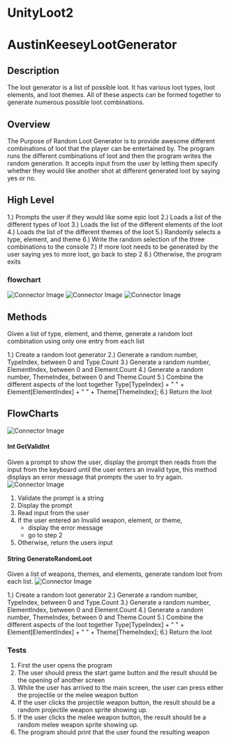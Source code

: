 # UnityLoot2

# AustinKeeseyLootGenerator


## Description
The loot generator is a list of possible loot. It has various loot types, loot elements, and loot themes. All of these aspects can be formed together to generate numerous possible loot combinations. 


## Overview
The Purpose of Random Loot Generator is to provide awesome different combinations of loot that the player can be entertained by. The program runs the different combinations of loot and then the program writes the random generation. It accepts input from the user by letting them specify whether they would like another shot at different generated loot by saying yes or no. 


## High Level 
1.) Prompts the user if they would like some epic loot
2.) Loads a list of the different types of loot
3.) Loads the list of the different elements of the loot
4.) Loads the list of the different themes of the loot
5.) Randomly selects a type, element, and theme
6.) Write the random selection of the three combinations to the console
7.) If more loot needs to be generated by the user saying yes to more loot, go back to step 2
8.) Otherwise, the program exits

### flowchart 
![Connector Image](images/UnityLootGenerator.png)
![Connector Image](images/SetWeapon.png)
![Connector Image](images/SetRandomWeapon.png)




## Methods
Given a list of type, element, and theme, generate a random loot combination using only one entry from each list

1.) Create a random loot generator
2.) Generate a random number, TypeIndex, between 0 and Type.Count
3.) Generate a random number, ElementIndex, between 0 and Element.Count
4.) Generate a random number, ThemeIndex, between 0 and Theme.Count
5.) Combine the different aspects of the loot together
Type[TypeIndex] + " " + Element[ElementIndex] + " " + Theme[ThemeIndex];
6.) Return the loot













## FlowCharts
![Connector Image](images/GenerateRandomLoot.png)

#### Int GetValidInt
Given a prompt to show the user, display the prompt then reads from the input from the keyboard until the user enters an invalid type, this method displays an error message that prompts the user to try again.
![Connector Image](images/Display.png)

1. Validate the prompt is a string
2. Display the prompt
3. Read input from the user
4. If the user entered an Invalid weapon, element, or theme, 
   - display the error message
   - go to step 2
5. Otherwise, return the users input



#### String GenerateRandomLoot
Given a list of weapons, themes, and elements, generate random loot from each list.
![Connector Image](images/Content.png)

1.) Create a random loot generator
2.) Generate a random number, TypeIndex, between 0 and Type.Count
3.) Generate a random number, ElementIndex, between 0 and Element.Count
4.) Generate a random number, ThemeIndex, between 0 and Theme.Count
5.) Combine the different aspects of the loot together
   Type[TypeIndex] + " " + Element[ElementIndex] + " " + Theme[ThemeIndex];
6.) Return the loot


### Tests

1. First the user opens the program
2. The user should press the start game button and the result should be the opening of another screen
3. While the user has arrived to the main screen, the user can press either the projectile or the melee weapon button
4. If the user clicks the projectile weapon button, the result should be a random projectile weapon sprite showing up. 
5. If the user clicks the melee weapon button, the result should be a random melee weapon sprite showing up. 
6. The program should print that the user found the resulting weapon
